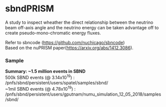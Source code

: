# sbndPRISM

A study to inspect wheather the direct relationship between the neutrino beam off-axis angle and the neutrino energy can be taken advantage off to create pseudo-mono-chromatic energy fluxes. 

Refer to sbncode (https://github.com/nuchicago/sbncode)  
Based on the nuPRISM paper(https://arxiv.org/abs/1412.3086).  


### Sample 
**Summary: ~1.5 million events in SBND**  
500k SBND events (@ 3.14x10<sup>19</sup>) : /pnfs/sbnd/persistent/users/spatel/samples/sbnd/  
~1mil SBND events (@ 4.78x10<sup>19</sup>) : /pnfs/sbnd/persistent/users/gputnam/numu_simulation_12_05_2018/samples/sbnd/
